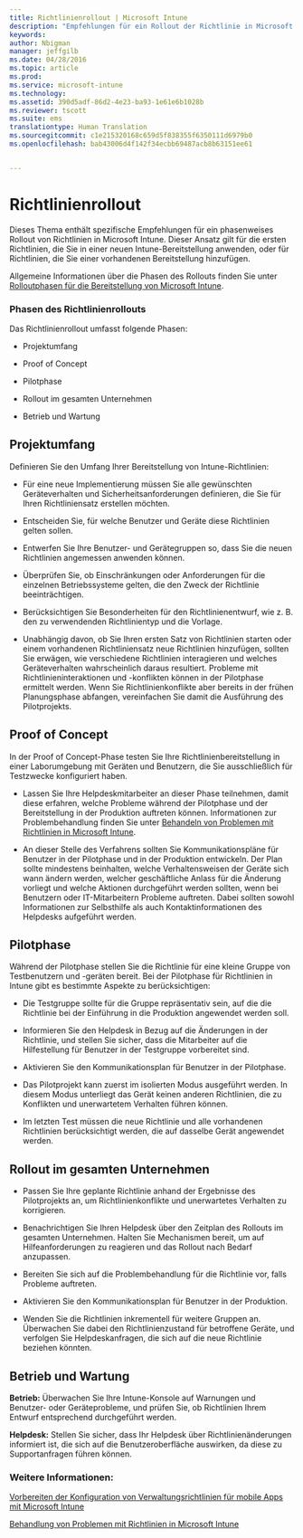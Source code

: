 ```yaml
---
title: Richtlinienrollout | Microsoft Intune
description: "Empfehlungen für ein Rollout der Richtlinie in Microsoft Intune in mehreren Phasen."
keywords: 
author: Nbigman
manager: jeffgilb
ms.date: 04/28/2016
ms.topic: article
ms.prod: 
ms.service: microsoft-intune
ms.technology: 
ms.assetid: 390d5adf-86d2-4e23-ba93-1e61e6b1028b
ms.reviewer: tscott
ms.suite: ems
translationtype: Human Translation
ms.sourcegitcommit: c1e215320168c659d5f838355f6350111d6979b0
ms.openlocfilehash: bab43006d4f142f34ecbb69487acb8b63151ee61


---
```


# Richtlinienrollout
Dieses Thema enthält spezifische Empfehlungen für ein phasenweises Rollout von Richtlinien in Microsoft Intune. Dieser Ansatz gilt für die ersten Richtlinien, die Sie in einer neuen Intune-Bereitstellung anwenden, oder für Richtlinien, die Sie einer vorhandenen Bereitstellung hinzufügen.

Allgemeine Informationen über die Phasen des Rollouts finden Sie unter [Rolloutphasen für die Bereitstellung von Microsoft Intune](rollout-phases-for-microsoft-intune-deployment.md).

### Phasen des Richtlinienrollouts
Das Richtlinienrollout umfasst folgende Phasen:

-   Projektumfang

-   Proof of Concept

-   Pilotphase

-   Rollout im gesamten Unternehmen

-   Betrieb und Wartung

## Projektumfang
Definieren Sie den Umfang Ihrer Bereitstellung von Intune-Richtlinien:

-   Für eine neue Implementierung müssen Sie alle gewünschten Geräteverhalten und Sicherheitsanforderungen definieren, die Sie für Ihren Richtliniensatz erstellen möchten.

-   Entscheiden Sie, für welche Benutzer und Geräte diese Richtlinien gelten sollen.

-   Entwerfen Sie Ihre Benutzer- und Gerätegruppen so, dass Sie die neuen Richtlinien angemessen anwenden können.

-   Überprüfen Sie, ob Einschränkungen oder Anforderungen für die einzelnen Betriebssysteme gelten, die den Zweck der Richtlinie beeinträchtigen.

-   Berücksichtigen Sie Besonderheiten für den Richtlinienentwurf, wie z. B. den zu verwendenden Richtlinientyp und die Vorlage.

-   Unabhängig davon, ob Sie Ihren ersten Satz von Richtlinien starten oder einem vorhandenen Richtliniensatz neue Richtlinien hinzufügen, sollten Sie erwägen, wie verschiedene Richtlinien interagieren und welches Geräteverhalten wahrscheinlich daraus resultiert. Probleme mit Richtlinieninteraktionen und -konflikten können in der Pilotphase ermittelt werden. Wenn Sie Richtlinienkonflikte aber bereits in der frühen Planungsphase abfangen, vereinfachen Sie damit die Ausführung des Pilotprojekts.

## Proof of Concept
In der Proof of Concept-Phase testen Sie Ihre Richtlinienbereitstellung in einer Laborumgebung mit Geräten und Benutzern, die Sie ausschließlich für Testzwecke konfiguriert haben.

-   Lassen Sie Ihre Helpdeskmitarbeiter an dieser Phase teilnehmen, damit diese erfahren, welche Probleme während der Pilotphase und der Bereitstellung in der Produktion auftreten können. Informationen zur Problembehandlung finden Sie unter [Behandeln von Problemen mit Richtlinien in Microsoft Intune](/intune/troubleshoot/troubleshoot-policies-in-microsoft-intune).

-   An dieser Stelle des Verfahrens sollten Sie Kommunikationspläne für Benutzer in der Pilotphase und in der Produktion entwickeln. Der Plan sollte mindestens beinhalten, welche Verhaltensweisen der Geräte sich wann ändern werden, welcher geschäftliche Anlass für die Änderung vorliegt und welche Aktionen durchgeführt werden sollten, wenn bei Benutzern oder IT-Mitarbeitern Probleme auftreten. Dabei sollten sowohl Informationen zur Selbsthilfe als auch Kontaktinformationen des Helpdesks aufgeführt werden.

## Pilotphase
Während der Pilotphase stellen Sie die Richtlinie für eine kleine Gruppe von Testbenutzern und -geräten bereit. Bei der Pilotphase für Richtlinien in Intune gibt es bestimmte Aspekte zu berücksichtigen:

-   Die Testgruppe sollte für die Gruppe repräsentativ sein, auf die die Richtlinie bei der Einführung in die Produktion angewendet werden soll.

-   Informieren Sie den Helpdesk in Bezug auf die Änderungen in der Richtlinie, und stellen Sie sicher, dass die Mitarbeiter auf die Hilfestellung für Benutzer in der Testgruppe vorbereitet sind.

-   Aktivieren Sie den Kommunikationsplan für Benutzer in der Pilotphase.

-   Das Pilotprojekt kann zuerst im isolierten Modus ausgeführt werden. In diesem Modus unterliegt das Gerät keinen anderen Richtlinien, die zu Konflikten und unerwartetem Verhalten führen können.

-   Im letzten Test müssen die neue Richtlinie und alle vorhandenen Richtlinien berücksichtigt werden, die auf dasselbe Gerät angewendet werden.

## Rollout im gesamten Unternehmen

-   Passen Sie Ihre geplante Richtlinie anhand der Ergebnisse des Pilotprojekts an, um Richtlinienkonflikte und unerwartetes Verhalten zu korrigieren.

-   Benachrichtigen Sie Ihren Helpdesk über den Zeitplan des Rollouts im gesamten Unternehmen. Halten Sie Mechanismen bereit, um auf Hilfeanforderungen zu reagieren und das Rollout nach Bedarf anzupassen.

-   Bereiten Sie sich auf die Problembehandlung für die Richtlinie vor, falls Probleme auftreten.

-   Aktivieren Sie den Kommunikationsplan für Benutzer in der Produktion.

-   Wenden Sie die Richtlinien inkrementell für weitere Gruppen an. Überwachen Sie dabei den Richtlinienzustand für betroffene Geräte, und verfolgen Sie Helpdeskanfragen, die sich auf die neue Richtlinie beziehen könnten.

## Betrieb und Wartung
**Betrieb:** Überwachen Sie Ihre Intune-Konsole auf Warnungen und Benutzer- oder Geräteprobleme, und prüfen Sie, ob Richtlinien Ihrem Entwurf entsprechend durchgeführt werden.

**Helpdesk:** Stellen Sie sicher, dass Ihr Helpdesk über Richtlinienänderungen informiert ist, die sich auf die Benutzeroberfläche auswirken, da diese zu Supportanfragen führen können.


### Weitere Informationen:
[Vorbereiten der Konfiguration von Verwaltungsrichtlinien für mobile Apps mit Microsoft Intune](/intune/deploy-use/get-ready-to-configure-mobile-app-management-policies-with-microsoft-intune)

[Behandlung von Problemen mit Richtlinien in Microsoft Intune](/intune/troubleshoot/troubleshoot-policies-in-microsoft-intune)



<!--HONumber=Jul16_HO3-->


